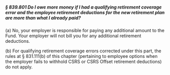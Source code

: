 ##### § 839.801 Do I owe more money if I had a qualifying retirement coverage error and the employee retirement deductions for the new retirement plan are more than what I already paid? #####

(a) No, your employer is responsible for paying any additional amount to the Fund. Your employer will not bill you for any additional retirement deductions.

(b) For qualifying retirement coverage errors corrected under this part, the rules at § 831.111(b) of this chapter (pertaining to employee options when the employer fails to withhold CSRS or CSRS Offset retirement deductions) do not apply.